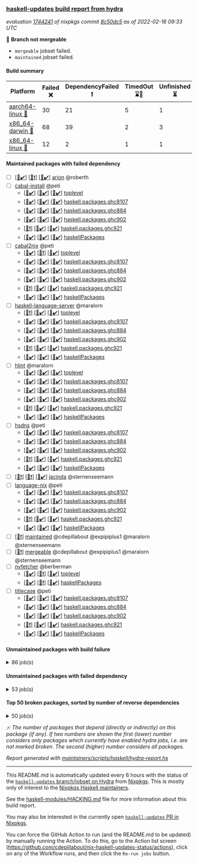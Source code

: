 ### [haskell-updates build report from hydra](https://hydra.nixos.org/jobset/nixpkgs/haskell-updates)
*evaluation [1744241](https://hydra.nixos.org/eval/1744241) of nixpkgs commit [8c50dc5](https://github.com/NixOS/nixpkgs/commits/8c50dc598f375089177c5ea6b40482b5dd9d68ec) as of 2022-02-16 09:33 UTC*

:red_circle: **Branch not mergeable**
  * `mergeable` jobset failed.
  * `maintained` jobset failed.

#### Build summary

 | Platform | Failed :x: | DependencyFailed :heavy_exclamation_mark: | TimedOut :hourglass::no_entry_sign: | Unfinished :hourglass_flowing_sand: | Success :heavy_check_mark: | 
 | --- | --- | --- | --- | --- | --- | 
 | [aarch64-linux :iphone:](https://hydra.nixos.org/eval/1744241?filter=.aarch64-linux) | 30 | 21 | 5 | 1 | 7187 | 
 | [x86_64-darwin :apple:](https://hydra.nixos.org/eval/1744241?filter=.x86_64-darwin) | 68 | 39 | 2 | 3 | 7065 | 
 | [x86_64-linux :penguin:](https://hydra.nixos.org/eval/1744241?filter=.x86_64-linux) | 12 | 2 | 1 | 1 | 7256 | 
#### Maintained packages with failed dependency
- [ ] [[:iphone::heavy_check_mark:]](https://hydra.nixos.org/build/167435980) [[:apple::heavy_exclamation_mark:]](https://hydra.nixos.org/build/167441149) [[:penguin::heavy_check_mark:]](https://hydra.nixos.org/build/167436046) [arion](https://hydra.nixos.org/eval/1744241?filter=arion) @roberth
- [ ] [cabal-install](https://hydra.nixos.org/eval/1744241?filter=cabal-install) @peti
  - [[:iphone::heavy_check_mark:]](https://hydra.nixos.org/build/167439521) [[:apple::heavy_check_mark:]](https://hydra.nixos.org/build/167444982) [[:penguin::heavy_check_mark:]](https://hydra.nixos.org/build/167435690) [toplevel](https://hydra.nixos.org/eval/1744241?filter=cabal-install)
  - [[:iphone::heavy_check_mark:]](https://hydra.nixos.org/build/167443615) [[:apple::heavy_check_mark:]](https://hydra.nixos.org/build/167441102) [[:penguin::heavy_check_mark:]](https://hydra.nixos.org/build/167448827) [haskell.packages.ghc8107](https://hydra.nixos.org/eval/1744241?filter=haskell.packages.ghc8107.cabal-install)
  - [[:iphone::heavy_check_mark:]](https://hydra.nixos.org/build/167438695) [[:apple::heavy_check_mark:]](https://hydra.nixos.org/build/167438153) [[:penguin::heavy_check_mark:]](https://hydra.nixos.org/build/167443801) [haskell.packages.ghc884](https://hydra.nixos.org/eval/1744241?filter=haskell.packages.ghc884.cabal-install)
  - [[:iphone::heavy_check_mark:]](https://hydra.nixos.org/build/167445776) [[:apple::heavy_check_mark:]](https://hydra.nixos.org/build/167436719) [[:penguin::heavy_check_mark:]](https://hydra.nixos.org/build/167438976) [haskell.packages.ghc902](https://hydra.nixos.org/eval/1744241?filter=haskell.packages.ghc902.cabal-install)
  - [[:iphone::heavy_exclamation_mark:]](https://hydra.nixos.org/build/167443551) [[:apple::heavy_check_mark:]](https://hydra.nixos.org/build/167443156) [[:penguin::heavy_check_mark:]](https://hydra.nixos.org/build/167447646) [haskell.packages.ghc921](https://hydra.nixos.org/eval/1744241?filter=haskell.packages.ghc921.cabal-install)
  - [[:iphone::heavy_check_mark:]](https://hydra.nixos.org/build/167444956) [[:apple::heavy_check_mark:]](https://hydra.nixos.org/build/167444950) [[:penguin::heavy_check_mark:]](https://hydra.nixos.org/build/167435032) [haskellPackages](https://hydra.nixos.org/eval/1744241?filter=haskellPackages.cabal-install)
- [ ] [cabal2nix](https://hydra.nixos.org/eval/1744241?filter=cabal2nix) @peti
  - [[:iphone::heavy_check_mark:]](https://hydra.nixos.org/build/167585359) [[:apple::heavy_exclamation_mark:]](https://hydra.nixos.org/build/167585383) [[:penguin::heavy_check_mark:]](https://hydra.nixos.org/build/167585388) [toplevel](https://hydra.nixos.org/eval/1744241?filter=cabal2nix)
  - [[:iphone::heavy_check_mark:]](https://hydra.nixos.org/build/167447261) [[:apple::heavy_check_mark:]](https://hydra.nixos.org/build/167438284) [[:penguin::heavy_check_mark:]](https://hydra.nixos.org/build/167439875) [haskell.packages.ghc8107](https://hydra.nixos.org/eval/1744241?filter=haskell.packages.ghc8107.cabal2nix)
  - [[:iphone::heavy_check_mark:]](https://hydra.nixos.org/build/167444321) [[:apple::heavy_check_mark:]](https://hydra.nixos.org/build/167439643) [[:penguin::heavy_check_mark:]](https://hydra.nixos.org/build/167443676) [haskell.packages.ghc884](https://hydra.nixos.org/eval/1744241?filter=haskell.packages.ghc884.cabal2nix)
  - [[:iphone::heavy_check_mark:]](https://hydra.nixos.org/build/167445195) [[:apple::heavy_check_mark:]](https://hydra.nixos.org/build/167434552) [[:penguin::heavy_check_mark:]](https://hydra.nixos.org/build/167445494) [haskell.packages.ghc902](https://hydra.nixos.org/eval/1744241?filter=haskell.packages.ghc902.cabal2nix)
  - [[:iphone::heavy_exclamation_mark:]](https://hydra.nixos.org/build/167448647) [[:apple::heavy_check_mark:]](https://hydra.nixos.org/build/167448618) [[:penguin::heavy_check_mark:]](https://hydra.nixos.org/build/167438896) [haskell.packages.ghc921](https://hydra.nixos.org/eval/1744241?filter=haskell.packages.ghc921.cabal2nix)
  - [[:iphone::heavy_check_mark:]](https://hydra.nixos.org/build/167438508) [[:apple::heavy_check_mark:]](https://hydra.nixos.org/build/167441500) [[:penguin::heavy_check_mark:]](https://hydra.nixos.org/build/167437948) [haskellPackages](https://hydra.nixos.org/eval/1744241?filter=haskellPackages.cabal2nix)
- [ ] [haskell-language-server](https://hydra.nixos.org/eval/1744241?filter=haskell-language-server) @maralorn
  - [[:iphone::heavy_exclamation_mark:]](https://hydra.nixos.org/build/167441480) [[:apple::heavy_check_mark:]](https://hydra.nixos.org/build/167447209) [[:penguin::heavy_check_mark:]](https://hydra.nixos.org/build/167447489) [toplevel](https://hydra.nixos.org/eval/1744241?filter=haskell-language-server)
  - [[:iphone::heavy_check_mark:]](https://hydra.nixos.org/build/167441433) [[:apple::heavy_check_mark:]](https://hydra.nixos.org/build/167445206) [[:penguin::heavy_check_mark:]](https://hydra.nixos.org/build/167443962) [haskell.packages.ghc8107](https://hydra.nixos.org/eval/1744241?filter=haskell.packages.ghc8107.haskell-language-server)
  - [[:iphone::heavy_check_mark:]](https://hydra.nixos.org/build/167448392) [[:apple::heavy_check_mark:]](https://hydra.nixos.org/build/167438406) [[:penguin::heavy_check_mark:]](https://hydra.nixos.org/build/167445130) [haskell.packages.ghc884](https://hydra.nixos.org/eval/1744241?filter=haskell.packages.ghc884.haskell-language-server)
  - [[:iphone::heavy_check_mark:]](https://hydra.nixos.org/build/167442816) [[:apple::heavy_check_mark:]](https://hydra.nixos.org/build/167439112) [[:penguin::heavy_check_mark:]](https://hydra.nixos.org/build/167443752) [haskell.packages.ghc902](https://hydra.nixos.org/eval/1744241?filter=haskell.packages.ghc902.haskell-language-server)
  - [[:iphone::heavy_exclamation_mark:]](https://hydra.nixos.org/build/167438095) [[:apple::heavy_check_mark:]](https://hydra.nixos.org/build/167434750) [[:penguin::heavy_check_mark:]](https://hydra.nixos.org/build/167441670) [haskell.packages.ghc921](https://hydra.nixos.org/eval/1744241?filter=haskell.packages.ghc921.haskell-language-server)
  - [[:iphone::heavy_check_mark:]](https://hydra.nixos.org/build/167435113) [[:apple::heavy_check_mark:]](https://hydra.nixos.org/build/167440269) [[:penguin::heavy_check_mark:]](https://hydra.nixos.org/build/167442151) [haskellPackages](https://hydra.nixos.org/eval/1744241?filter=haskellPackages.haskell-language-server)
- [ ] [hlint](https://hydra.nixos.org/eval/1744241?filter=hlint) @maralorn
  - [[:iphone::heavy_check_mark:]](https://hydra.nixos.org/build/167438035) [[:apple::heavy_check_mark:]](https://hydra.nixos.org/build/167447029) [[:penguin::heavy_check_mark:]](https://hydra.nixos.org/build/167435006) [toplevel](https://hydra.nixos.org/eval/1744241?filter=hlint)
  - [[:iphone::heavy_check_mark:]](https://hydra.nixos.org/build/167447506) [[:apple::heavy_check_mark:]](https://hydra.nixos.org/build/167443397) [[:penguin::heavy_check_mark:]](https://hydra.nixos.org/build/167448584) [haskell.packages.ghc8107](https://hydra.nixos.org/eval/1744241?filter=haskell.packages.ghc8107.hlint)
  - [[:iphone::heavy_check_mark:]](https://hydra.nixos.org/build/167445590) [[:apple::heavy_check_mark:]](https://hydra.nixos.org/build/167436671) [[:penguin::heavy_check_mark:]](https://hydra.nixos.org/build/167435582) [haskell.packages.ghc884](https://hydra.nixos.org/eval/1744241?filter=haskell.packages.ghc884.hlint)
  - [[:iphone::heavy_check_mark:]](https://hydra.nixos.org/build/167440614) [[:apple::heavy_check_mark:]](https://hydra.nixos.org/build/167436864) [[:penguin::heavy_check_mark:]](https://hydra.nixos.org/build/167437414) [haskell.packages.ghc902](https://hydra.nixos.org/eval/1744241?filter=haskell.packages.ghc902.hlint)
  - [[:iphone::heavy_exclamation_mark:]](https://hydra.nixos.org/build/167443635) [[:apple::heavy_check_mark:]](https://hydra.nixos.org/build/167435371) [[:penguin::heavy_check_mark:]](https://hydra.nixos.org/build/167439773) [haskell.packages.ghc921](https://hydra.nixos.org/eval/1744241?filter=haskell.packages.ghc921.hlint)
  - [[:iphone::heavy_check_mark:]](https://hydra.nixos.org/build/167437608) [[:apple::heavy_check_mark:]](https://hydra.nixos.org/build/167445444) [[:penguin::heavy_check_mark:]](https://hydra.nixos.org/build/167434427) [haskellPackages](https://hydra.nixos.org/eval/1744241?filter=haskellPackages.hlint)
- [ ] [hsdns](https://hydra.nixos.org/eval/1744241?filter=hsdns) @peti
  - [[:iphone::heavy_check_mark:]](https://hydra.nixos.org/build/167186542) [[:apple::heavy_check_mark:]](https://hydra.nixos.org/build/167194815) [[:penguin::heavy_check_mark:]](https://hydra.nixos.org/build/167187259) [haskell.packages.ghc8107](https://hydra.nixos.org/eval/1744241?filter=haskell.packages.ghc8107.hsdns)
  - [[:iphone::heavy_check_mark:]](https://hydra.nixos.org/build/167193104) [[:apple::heavy_check_mark:]](https://hydra.nixos.org/build/167193828) [[:penguin::heavy_check_mark:]](https://hydra.nixos.org/build/167190365) [haskell.packages.ghc884](https://hydra.nixos.org/eval/1744241?filter=haskell.packages.ghc884.hsdns)
  - [[:iphone::heavy_check_mark:]](https://hydra.nixos.org/build/167198288) [[:apple::heavy_check_mark:]](https://hydra.nixos.org/build/167183548) [[:penguin::heavy_check_mark:]](https://hydra.nixos.org/build/167181426) [haskell.packages.ghc902](https://hydra.nixos.org/eval/1744241?filter=haskell.packages.ghc902.hsdns)
  - [[:iphone::heavy_exclamation_mark:]](https://hydra.nixos.org/build/167434783) [[:apple::heavy_check_mark:]](https://hydra.nixos.org/build/167442751) [[:penguin::heavy_check_mark:]](https://hydra.nixos.org/build/167440589) [haskell.packages.ghc921](https://hydra.nixos.org/eval/1744241?filter=haskell.packages.ghc921.hsdns)
  - [[:iphone::heavy_check_mark:]](https://hydra.nixos.org/build/167186929) [[:apple::heavy_check_mark:]](https://hydra.nixos.org/build/167186248) [[:penguin::heavy_check_mark:]](https://hydra.nixos.org/build/167190481) [haskellPackages](https://hydra.nixos.org/eval/1744241?filter=haskellPackages.hsdns)
- [ ] [[:iphone::heavy_exclamation_mark:]](https://hydra.nixos.org/build/167438318) [[:apple::heavy_exclamation_mark:]](https://hydra.nixos.org/build/167446222) [[:penguin::heavy_check_mark:]](https://hydra.nixos.org/build/167443617) [jacinda](https://hydra.nixos.org/eval/1744241?filter=jacinda) @sternenseemann
- [ ] [language-nix](https://hydra.nixos.org/eval/1744241?filter=language-nix) @peti
  - [[:iphone::heavy_check_mark:]](https://hydra.nixos.org/build/167435229) [[:apple::heavy_check_mark:]](https://hydra.nixos.org/build/167446052) [[:penguin::heavy_check_mark:]](https://hydra.nixos.org/build/167439832) [haskell.packages.ghc8107](https://hydra.nixos.org/eval/1744241?filter=haskell.packages.ghc8107.language-nix)
  - [[:iphone::heavy_check_mark:]](https://hydra.nixos.org/build/167437841) [[:apple::heavy_check_mark:]](https://hydra.nixos.org/build/167434963) [[:penguin::heavy_check_mark:]](https://hydra.nixos.org/build/167440409) [haskell.packages.ghc884](https://hydra.nixos.org/eval/1744241?filter=haskell.packages.ghc884.language-nix)
  - [[:iphone::heavy_check_mark:]](https://hydra.nixos.org/build/167436412) [[:apple::heavy_check_mark:]](https://hydra.nixos.org/build/167436922) [[:penguin::heavy_check_mark:]](https://hydra.nixos.org/build/167440152) [haskell.packages.ghc902](https://hydra.nixos.org/eval/1744241?filter=haskell.packages.ghc902.language-nix)
  - [[:iphone::heavy_exclamation_mark:]](https://hydra.nixos.org/build/167447442) [[:apple::heavy_check_mark:]](https://hydra.nixos.org/build/167435294) [[:penguin::heavy_check_mark:]](https://hydra.nixos.org/build/167448181) [haskell.packages.ghc921](https://hydra.nixos.org/eval/1744241?filter=haskell.packages.ghc921.language-nix)
  - [[:iphone::heavy_check_mark:]](https://hydra.nixos.org/build/167446642) [[:apple::heavy_check_mark:]](https://hydra.nixos.org/build/167447683) [[:penguin::heavy_check_mark:]](https://hydra.nixos.org/build/167436053) [haskellPackages](https://hydra.nixos.org/eval/1744241?filter=haskellPackages.language-nix)
- [ ] [[:penguin::heavy_exclamation_mark:]](https://hydra.nixos.org/build/167590482) [maintained](https://hydra.nixos.org/eval/1744241?filter=maintained) @cdepillabout @expipiplus1 @maralorn @sternenseemann
- [ ] [[:penguin::heavy_exclamation_mark:]](https://hydra.nixos.org/build/167585354) [mergeable](https://hydra.nixos.org/eval/1744241?filter=mergeable) @cdepillabout @expipiplus1 @maralorn @sternenseemann
- [ ] [nvfetcher](https://hydra.nixos.org/eval/1744241?filter=nvfetcher) @berberman
  - [[:iphone::heavy_check_mark:]](https://hydra.nixos.org/build/167585377) [[:apple::heavy_exclamation_mark:]](https://hydra.nixos.org/build/167585380) [[:penguin::heavy_check_mark:]](https://hydra.nixos.org/build/167585389) [toplevel](https://hydra.nixos.org/eval/1744241?filter=nvfetcher)
  - [[:iphone::heavy_check_mark:]](https://hydra.nixos.org/build/167585378) [[:apple::heavy_exclamation_mark:]](https://hydra.nixos.org/build/167585393) [[:penguin::heavy_check_mark:]](https://hydra.nixos.org/build/167585344) [haskellPackages](https://hydra.nixos.org/eval/1744241?filter=haskellPackages.nvfetcher)
- [ ] [titlecase](https://hydra.nixos.org/eval/1744241?filter=titlecase) @peti
  - [[:iphone::heavy_check_mark:]](https://hydra.nixos.org/build/167441426) [[:apple::heavy_check_mark:]](https://hydra.nixos.org/build/167440086) [[:penguin::heavy_check_mark:]](https://hydra.nixos.org/build/167434401) [haskell.packages.ghc8107](https://hydra.nixos.org/eval/1744241?filter=haskell.packages.ghc8107.titlecase)
  - [[:iphone::heavy_check_mark:]](https://hydra.nixos.org/build/167440746) [[:apple::heavy_check_mark:]](https://hydra.nixos.org/build/167435116) [[:penguin::heavy_check_mark:]](https://hydra.nixos.org/build/167437235) [haskell.packages.ghc884](https://hydra.nixos.org/eval/1744241?filter=haskell.packages.ghc884.titlecase)
  - [[:iphone::heavy_check_mark:]](https://hydra.nixos.org/build/167445324) [[:apple::heavy_check_mark:]](https://hydra.nixos.org/build/167441776) [[:penguin::heavy_check_mark:]](https://hydra.nixos.org/build/167448113) [haskell.packages.ghc902](https://hydra.nixos.org/eval/1744241?filter=haskell.packages.ghc902.titlecase)
  - [[:iphone::heavy_exclamation_mark:]](https://hydra.nixos.org/build/167435313) [[:apple::heavy_check_mark:]](https://hydra.nixos.org/build/167436405) [[:penguin::heavy_check_mark:]](https://hydra.nixos.org/build/167441514) [haskell.packages.ghc921](https://hydra.nixos.org/eval/1744241?filter=haskell.packages.ghc921.titlecase)
  - [[:iphone::heavy_check_mark:]](https://hydra.nixos.org/build/167448161) [[:apple::heavy_check_mark:]](https://hydra.nixos.org/build/167449048) [[:penguin::heavy_check_mark:]](https://hydra.nixos.org/build/167447349) [haskellPackages](https://hydra.nixos.org/eval/1744241?filter=haskellPackages.titlecase)
#### Unmaintained packages with build failure
<details><summary>86 job(s) </summary>

- [ ] [[:iphone::heavy_check_mark:]](https://hydra.nixos.org/build/167442208) [[:apple::x:]](https://hydra.nixos.org/build/167435852) [[:penguin::heavy_check_mark:]](https://hydra.nixos.org/build/167434813) [haskellPackages.di-core](https://hydra.nixos.org/eval/1744241?filter=haskellPackages.di-core)  :arrow_heading_up: 7 | 11
- [ ] [[:iphone::heavy_check_mark:]](https://hydra.nixos.org/build/167437211) [[:apple::x:]](https://hydra.nixos.org/build/167445791) [[:penguin::heavy_check_mark:]](https://hydra.nixos.org/build/167442975) [haskellPackages.junit-xml](https://hydra.nixos.org/eval/1744241?filter=haskellPackages.junit-xml)  :arrow_heading_up: 7 | 9
- [ ] [[:iphone::heavy_check_mark:]](https://hydra.nixos.org/build/167448567) [[:apple::x:]](https://hydra.nixos.org/build/167439164) [[:penguin::heavy_check_mark:]](https://hydra.nixos.org/build/167438943) [haskellPackages.thyme](https://hydra.nixos.org/eval/1744241?filter=haskellPackages.thyme)  :arrow_heading_up: 6 | 15
- [ ] [[:iphone::heavy_check_mark:]](https://hydra.nixos.org/build/167440103) [[:apple::x:]](https://hydra.nixos.org/build/167445587) [[:penguin::heavy_check_mark:]](https://hydra.nixos.org/build/167435889) [haskellPackages.exinst](https://hydra.nixos.org/eval/1744241?filter=haskellPackages.exinst)  :arrow_heading_up: 4 | 6
- [ ] [[:iphone::x:]](https://hydra.nixos.org/build/167440502) [[:apple::x:]](https://hydra.nixos.org/build/167449075) [[:penguin::heavy_check_mark:]](https://hydra.nixos.org/build/167436295) [haskellPackages.ptr-poker](https://hydra.nixos.org/eval/1744241?filter=haskellPackages.ptr-poker)  :arrow_heading_up: 3 | 4
- [ ] [[:iphone::x:]](https://hydra.nixos.org/build/167182083) [[:apple::heavy_check_mark:]](https://hydra.nixos.org/build/167197246) [[:penguin::heavy_check_mark:]](https://hydra.nixos.org/build/167188395) [haskellPackages.long-double](https://hydra.nixos.org/eval/1744241?filter=haskellPackages.long-double)  :arrow_heading_up: 2 | 2
- [ ] [[:iphone::x:]](https://hydra.nixos.org/build/167447992) [[:apple::heavy_check_mark:]](https://hydra.nixos.org/build/167446118) [[:penguin::heavy_check_mark:]](https://hydra.nixos.org/build/167446263) [haskellPackages.OrderedBits](https://hydra.nixos.org/eval/1744241?filter=haskellPackages.OrderedBits)  :arrow_heading_up: 1 | 36
- [ ] [[:iphone::heavy_check_mark:]](https://hydra.nixos.org/build/167445263) [[:apple::x:]](https://hydra.nixos.org/build/167434967) [[:penguin::heavy_check_mark:]](https://hydra.nixos.org/build/167438933) [haskellPackages.free-vector-spaces](https://hydra.nixos.org/eval/1744241?filter=haskellPackages.free-vector-spaces)  :arrow_heading_up: 1 | 7
- [ ] [[:iphone::x:]](https://hydra.nixos.org/build/167448070) [[:apple::heavy_check_mark:]](https://hydra.nixos.org/build/167436657) [[:penguin::heavy_check_mark:]](https://hydra.nixos.org/build/167445868) [haskellPackages.quic](https://hydra.nixos.org/eval/1744241?filter=haskellPackages.quic)  :arrow_heading_up: 1 | 2
- [ ] [[:iphone::x:]](https://hydra.nixos.org/build/167190258) [[:apple::x:]](https://hydra.nixos.org/build/167199288) [[:penguin::heavy_check_mark:]](https://hydra.nixos.org/build/167199040) [haskellPackages.easytensor](https://hydra.nixos.org/eval/1744241?filter=haskellPackages.easytensor)  :arrow_heading_up: 1 | 1
- [ ] [[:iphone::heavy_check_mark:]](https://hydra.nixos.org/build/167436659) [[:apple::x:]](https://hydra.nixos.org/build/167447719) [[:penguin::heavy_check_mark:]](https://hydra.nixos.org/build/167438614) [haskellPackages.gi-gdkx11](https://hydra.nixos.org/eval/1744241?filter=haskellPackages.gi-gdkx11)  :arrow_heading_up: 1 | 1
- [ ] [[:iphone::heavy_check_mark:]](https://hydra.nixos.org/build/167196901) [[:apple::x:]](https://hydra.nixos.org/build/167193662) [[:penguin::heavy_check_mark:]](https://hydra.nixos.org/build/167181864) [haskellPackages.keep-alive](https://hydra.nixos.org/eval/1744241?filter=haskellPackages.keep-alive)  :arrow_heading_up: 1 | 1
- [ ] [[:iphone::x:]](https://hydra.nixos.org/build/167447744) [[:apple::heavy_check_mark:]](https://hydra.nixos.org/build/167445872) [[:penguin::heavy_check_mark:]](https://hydra.nixos.org/build/167440461) [haskellPackages.nlopt-haskell](https://hydra.nixos.org/eval/1744241?filter=haskellPackages.nlopt-haskell)  :arrow_heading_up: 1 | 1
- [ ] [[:iphone::heavy_check_mark:]](https://hydra.nixos.org/build/167440711) [[:apple::x:]](https://hydra.nixos.org/build/167441843) [[:penguin::heavy_check_mark:]](https://hydra.nixos.org/build/167449027) [haskellPackages.opencv](https://hydra.nixos.org/eval/1744241?filter=haskellPackages.opencv)  :arrow_heading_up: 1 | 1
- [ ] [[:iphone::heavy_check_mark:]](https://hydra.nixos.org/build/167447361) [[:apple::x:]](https://hydra.nixos.org/build/167438877) [[:penguin::heavy_check_mark:]](https://hydra.nixos.org/build/167439027) [haskellPackages.sequence-formats](https://hydra.nixos.org/eval/1744241?filter=haskellPackages.sequence-formats)  :arrow_heading_up: 1 | 1
- [ ] [[:iphone::x:]](https://hydra.nixos.org/build/167184205) [[:apple::heavy_check_mark:]](https://hydra.nixos.org/build/167193760) [[:penguin::heavy_check_mark:]](https://hydra.nixos.org/build/167194658) [haskellPackages.unicode-properties](https://hydra.nixos.org/eval/1744241?filter=haskellPackages.unicode-properties)  :arrow_heading_up: 1 | 1
- [ ] [[:iphone::x:]](https://hydra.nixos.org/build/167442547) [[:apple::heavy_check_mark:]](https://hydra.nixos.org/build/167440222) [[:penguin::heavy_check_mark:]](https://hydra.nixos.org/build/167438986) [haskellPackages.accelerate-llvm](https://hydra.nixos.org/eval/1744241?filter=haskellPackages.accelerate-llvm)  :arrow_heading_up: 0 | 8
- [ ] [[:iphone::x:]](https://hydra.nixos.org/build/167198066) [[:apple::heavy_check_mark:]](https://hydra.nixos.org/build/167199780) [[:penguin::heavy_check_mark:]](https://hydra.nixos.org/build/167179796) [haskellPackages.freetype2](https://hydra.nixos.org/eval/1744241?filter=haskellPackages.freetype2)  :arrow_heading_up: 0 | 7
- [ ] [[:iphone::heavy_check_mark:]](https://hydra.nixos.org/build/167443563) [[:apple::x:]](https://hydra.nixos.org/build/167448673) [[:penguin::heavy_check_mark:]](https://hydra.nixos.org/build/167441652) [haskellPackages.pipes-zlib](https://hydra.nixos.org/eval/1744241?filter=haskellPackages.pipes-zlib)  :arrow_heading_up: 0 | 5
- [ ] [[:iphone::heavy_check_mark:]](https://hydra.nixos.org/build/167200082) [[:apple::x:]](https://hydra.nixos.org/build/167189936) [[:penguin::heavy_check_mark:]](https://hydra.nixos.org/build/167186425) [haskellPackages.hmidi](https://hydra.nixos.org/eval/1744241?filter=haskellPackages.hmidi)  :arrow_heading_up: 0 | 4
- [ ] [[:iphone::heavy_check_mark:]](https://hydra.nixos.org/build/167441869) [[:apple::x:]](https://hydra.nixos.org/build/167436789) [[:penguin::heavy_check_mark:]](https://hydra.nixos.org/build/167436221) [haskellPackages.zip](https://hydra.nixos.org/eval/1744241?filter=haskellPackages.zip)  :arrow_heading_up: 0 | 4
- [ ] [[:iphone::heavy_check_mark:]](https://hydra.nixos.org/build/167444494) [[:apple::x:]](https://hydra.nixos.org/build/167445122) [[:penguin::heavy_check_mark:]](https://hydra.nixos.org/build/167436421) [haskellPackages.caster](https://hydra.nixos.org/eval/1744241?filter=haskellPackages.caster)  :arrow_heading_up: 0 | 2
- [ ] [[:iphone::x:]](https://hydra.nixos.org/build/167444427) [[:apple::heavy_check_mark:]](https://hydra.nixos.org/build/167448564) [[:penguin::heavy_check_mark:]](https://hydra.nixos.org/build/167446945) [haskellPackages.cdar-mBound](https://hydra.nixos.org/eval/1744241?filter=haskellPackages.cdar-mBound)  :arrow_heading_up: 0 | 2
- [ ] [[:iphone::heavy_check_mark:]](https://hydra.nixos.org/build/167442524) [[:apple::x:]](https://hydra.nixos.org/build/167446214) [[:penguin::heavy_check_mark:]](https://hydra.nixos.org/build/167448502) [haskellPackages.posix-socket](https://hydra.nixos.org/eval/1744241?filter=haskellPackages.posix-socket)  :arrow_heading_up: 0 | 2
- [ ] [[:iphone::heavy_check_mark:]](https://hydra.nixos.org/build/167188198) [[:apple::x:]](https://hydra.nixos.org/build/167188146) [[:penguin::heavy_check_mark:]](https://hydra.nixos.org/build/167199942) [haskellPackages.hamid](https://hydra.nixos.org/eval/1744241?filter=haskellPackages.hamid)  :arrow_heading_up: 0 | 1
- [ ] [[:iphone::heavy_check_mark:]](https://hydra.nixos.org/build/167444457) [[:apple::x:]](https://hydra.nixos.org/build/167444476) [[:penguin::heavy_check_mark:]](https://hydra.nixos.org/build/167443269) [haskellPackages.hmatrix-morpheus](https://hydra.nixos.org/eval/1744241?filter=haskellPackages.hmatrix-morpheus)  :arrow_heading_up: 0 | 1
- [ ] [[:iphone::heavy_check_mark:]](https://hydra.nixos.org/build/167182939) [[:apple::x:]](https://hydra.nixos.org/build/167180442) [[:penguin::heavy_check_mark:]](https://hydra.nixos.org/build/167182170) [haskellPackages.huckleberry](https://hydra.nixos.org/eval/1744241?filter=haskellPackages.huckleberry)  :arrow_heading_up: 0 | 1
- [ ] [[:iphone::heavy_check_mark:]](https://hydra.nixos.org/build/167181781) [[:apple::x:]](https://hydra.nixos.org/build/167194825) [[:penguin::heavy_check_mark:]](https://hydra.nixos.org/build/167180216) [haskellPackages.openal-ffi](https://hydra.nixos.org/eval/1744241?filter=haskellPackages.openal-ffi)  :arrow_heading_up: 0 | 1
- [ ] [[:iphone::x:]](https://hydra.nixos.org/build/167194080) [[:apple::heavy_check_mark:]](https://hydra.nixos.org/build/167185552) [[:penguin::heavy_check_mark:]](https://hydra.nixos.org/build/167181663) [haskellPackages.picosat](https://hydra.nixos.org/eval/1744241?filter=haskellPackages.picosat)  :arrow_heading_up: 0 | 1
- [ ] [[:iphone::heavy_check_mark:]](https://hydra.nixos.org/build/167190591) [[:apple::x:]](https://hydra.nixos.org/build/167183769) [[:penguin::heavy_check_mark:]](https://hydra.nixos.org/build/167193189) [haskellPackages.select](https://hydra.nixos.org/eval/1744241?filter=haskellPackages.select)  :arrow_heading_up: 0 | 1
- [ ] [[:iphone::heavy_check_mark:]](https://hydra.nixos.org/build/167444977) [[:apple::x:]](https://hydra.nixos.org/build/167440219) [[:penguin::heavy_check_mark:]](https://hydra.nixos.org/build/167441733) [haskellPackages.sysinfo](https://hydra.nixos.org/eval/1744241?filter=haskellPackages.sysinfo)  :arrow_heading_up: 0 | 1
- [ ] [[:iphone::heavy_check_mark:]](https://hydra.nixos.org/build/167434721) [[:apple::x:]](https://hydra.nixos.org/build/167442554) [[:penguin::heavy_check_mark:]](https://hydra.nixos.org/build/167436445) [haskellPackages.FractalArt](https://hydra.nixos.org/eval/1744241?filter=haskellPackages.FractalArt) 
- [ ] [[:iphone::x:]](https://hydra.nixos.org/build/167197701) [[:apple::heavy_check_mark:]](https://hydra.nixos.org/build/167184797) [[:penguin::heavy_check_mark:]](https://hydra.nixos.org/build/167183937) [haskellPackages.HsASA](https://hydra.nixos.org/eval/1744241?filter=haskellPackages.HsASA) 
- [ ] [[:iphone::x:]](https://hydra.nixos.org/build/167446807) [[:apple::x:]](https://hydra.nixos.org/build/167445748) [[:penguin::x:]](https://hydra.nixos.org/build/167435948) [haskellPackages.blatex](https://hydra.nixos.org/eval/1744241?filter=haskellPackages.blatex) 
- [ ] [[:iphone::heavy_check_mark:]](https://hydra.nixos.org/build/167445046) [[:apple::x:]](https://hydra.nixos.org/build/167447392) [[:penguin::heavy_check_mark:]](https://hydra.nixos.org/build/167443227) [haskellPackages.chiphunk](https://hydra.nixos.org/eval/1744241?filter=haskellPackages.chiphunk) 
- [ ] [[:iphone::x:]](https://hydra.nixos.org/build/167440987) [[:apple::x:]](https://hydra.nixos.org/build/167435092) [[:penguin::x:]](https://hydra.nixos.org/build/167441117) [haskellPackages.ddate](https://hydra.nixos.org/eval/1744241?filter=haskellPackages.ddate) 
- [ ] [[:iphone::heavy_check_mark:]](https://hydra.nixos.org/build/167183249) [[:apple::x:]](https://hydra.nixos.org/build/167199343) [[:penguin::heavy_check_mark:]](https://hydra.nixos.org/build/167198380) [haskellPackages.diskhash](https://hydra.nixos.org/eval/1744241?filter=haskellPackages.diskhash) 
- [ ] [[:iphone::x:]](https://hydra.nixos.org/build/167439995) [[:apple::x:]](https://hydra.nixos.org/build/167448905) [[:penguin::x:]](https://hydra.nixos.org/build/167441592) [haskellPackages.dns-patterns](https://hydra.nixos.org/eval/1744241?filter=haskellPackages.dns-patterns) 
- [ ] [[:iphone::heavy_check_mark:]](https://hydra.nixos.org/build/167442762) [[:apple::x:]](https://hydra.nixos.org/build/167435809) [[:penguin::heavy_check_mark:]](https://hydra.nixos.org/build/167437966) [haskellPackages.epub-tools](https://hydra.nixos.org/eval/1744241?filter=haskellPackages.epub-tools) 
- [ ] [[:iphone::heavy_check_mark:]](https://hydra.nixos.org/build/167190139) [[:apple::x:]](https://hydra.nixos.org/build/167197621) [[:penguin::heavy_check_mark:]](https://hydra.nixos.org/build/167193287) [haskellPackages.float128](https://hydra.nixos.org/eval/1744241?filter=haskellPackages.float128) 
- [ ] [[:iphone::heavy_check_mark:]](https://hydra.nixos.org/build/167442534) [[:apple::x:]](https://hydra.nixos.org/build/167442194) [[:penguin::heavy_check_mark:]](https://hydra.nixos.org/build/167447177) [haskellPackages.gerrit](https://hydra.nixos.org/eval/1744241?filter=haskellPackages.gerrit) 
- [ ] [[:iphone::x:]](https://hydra.nixos.org/build/167189030) [[:penguin::heavy_check_mark:]](https://hydra.nixos.org/build/167187007) [haskellPackages.gnome-keyring](https://hydra.nixos.org/eval/1744241?filter=haskellPackages.gnome-keyring) 
- [ ] [[:iphone::heavy_check_mark:]](https://hydra.nixos.org/build/167437184) [[:apple::x:]](https://hydra.nixos.org/build/167437644) [[:penguin::heavy_check_mark:]](https://hydra.nixos.org/build/167438306) [haskellPackages.gtk-traymanager](https://hydra.nixos.org/eval/1744241?filter=haskellPackages.gtk-traymanager) 
- [ ] [[:iphone::heavy_check_mark:]](https://hydra.nixos.org/build/167185236) [[:apple::x:]](https://hydra.nixos.org/build/167194808) [[:penguin::heavy_check_mark:]](https://hydra.nixos.org/build/167192793) [haskellPackages.hid](https://hydra.nixos.org/eval/1744241?filter=haskellPackages.hid) 
- [ ] [[:iphone::heavy_check_mark:]](https://hydra.nixos.org/build/167447468) [[:apple::x:]](https://hydra.nixos.org/build/167449047) [[:penguin::heavy_check_mark:]](https://hydra.nixos.org/build/167439092) [haskellPackages.higher-leveldb](https://hydra.nixos.org/eval/1744241?filter=haskellPackages.higher-leveldb) 
- [ ] [[:iphone::heavy_check_mark:]](https://hydra.nixos.org/build/167437200) [[:apple::x:]](https://hydra.nixos.org/build/167441218) [[:penguin::heavy_check_mark:]](https://hydra.nixos.org/build/167437915) [haskellPackages.highlight](https://hydra.nixos.org/eval/1744241?filter=haskellPackages.highlight) 
- [ ] [[:iphone::heavy_check_mark:]](https://hydra.nixos.org/build/167440326) [[:apple::x:]](https://hydra.nixos.org/build/167448173) [[:penguin::heavy_check_mark:]](https://hydra.nixos.org/build/167445793) [haskellPackages.hinotify-conduit](https://hydra.nixos.org/eval/1744241?filter=haskellPackages.hinotify-conduit) 
- [ ] [[:iphone::x:]](https://hydra.nixos.org/build/167434978) [[:apple::x:]](https://hydra.nixos.org/build/167443951) [[:penguin::x:]](https://hydra.nixos.org/build/167438797) [haskellPackages.hocon](https://hydra.nixos.org/eval/1744241?filter=haskellPackages.hocon) 
- [ ] [[:iphone::x:]](https://hydra.nixos.org/build/167444362) [[:apple::heavy_check_mark:]](https://hydra.nixos.org/build/167439845) [[:penguin::heavy_check_mark:]](https://hydra.nixos.org/build/167446115) [haskellPackages.hq](https://hydra.nixos.org/eval/1744241?filter=haskellPackages.hq) 
- [ ] [[:iphone::heavy_check_mark:]](https://hydra.nixos.org/build/167437378) [[:apple::x:]](https://hydra.nixos.org/build/167442479) [[:penguin::heavy_check_mark:]](https://hydra.nixos.org/build/167440471) [haskellPackages.hs](https://hydra.nixos.org/eval/1744241?filter=haskellPackages.hs) 
- [ ] [[:iphone::heavy_check_mark:]](https://hydra.nixos.org/build/167181308) [[:apple::x:]](https://hydra.nixos.org/build/167194149) [[:penguin::heavy_check_mark:]](https://hydra.nixos.org/build/167194364) [haskellPackages.hsshellscript](https://hydra.nixos.org/eval/1744241?filter=haskellPackages.hsshellscript) 
- [ ] [[:iphone::heavy_check_mark:]](https://hydra.nixos.org/build/167186695) [[:apple::x:]](https://hydra.nixos.org/build/167183938) [[:penguin::heavy_check_mark:]](https://hydra.nixos.org/build/167196587) [haskellPackages.hssourceinfo](https://hydra.nixos.org/eval/1744241?filter=haskellPackages.hssourceinfo) 
- [ ] [[:iphone::heavy_check_mark:]](https://hydra.nixos.org/build/167448412) [[:apple::x:]](https://hydra.nixos.org/build/167437645) [[:penguin::heavy_check_mark:]](https://hydra.nixos.org/build/167445457) [haskellPackages.ipcvar](https://hydra.nixos.org/eval/1744241?filter=haskellPackages.ipcvar) 
- [ ] [[:iphone::x:]](https://hydra.nixos.org/build/167445995) [[:apple::x:]](https://hydra.nixos.org/build/167447764) [[:penguin::x:]](https://hydra.nixos.org/build/167439693) [haskellPackages.koneko](https://hydra.nixos.org/eval/1744241?filter=haskellPackages.koneko) 
- [ ] [[:iphone::heavy_check_mark:]](https://hydra.nixos.org/build/167441061) [[:apple::x:]](https://hydra.nixos.org/build/167436792) [[:penguin::heavy_check_mark:]](https://hydra.nixos.org/build/167441208) [haskellPackages.leveldb-haskell-fork](https://hydra.nixos.org/eval/1744241?filter=haskellPackages.leveldb-haskell-fork) 
- [ ] [[:iphone::heavy_check_mark:]](https://hydra.nixos.org/build/167201293) [[:apple::x:]](https://hydra.nixos.org/build/167199510) [[:penguin::heavy_check_mark:]](https://hydra.nixos.org/build/167180574) [haskellPackages.linux-framebuffer](https://hydra.nixos.org/eval/1744241?filter=haskellPackages.linux-framebuffer) 
- [ ] [[:iphone::heavy_check_mark:]](https://hydra.nixos.org/build/167436154) [[:apple::x:]](https://hydra.nixos.org/build/167441299) [[:penguin::heavy_check_mark:]](https://hydra.nixos.org/build/167436589) [haskellPackages.mediawiki2latex](https://hydra.nixos.org/eval/1744241?filter=haskellPackages.mediawiki2latex) 
- [ ] [[:iphone::heavy_check_mark:]](https://hydra.nixos.org/build/167435562) [[:apple::x:]](https://hydra.nixos.org/build/167444304) [[:penguin::heavy_check_mark:]](https://hydra.nixos.org/build/167444495) [haskellPackages.mercury-api](https://hydra.nixos.org/eval/1744241?filter=haskellPackages.mercury-api) 
- [ ] [[:iphone::heavy_check_mark:]](https://hydra.nixos.org/build/167195924) [[:apple::x:]](https://hydra.nixos.org/build/167181082) [[:penguin::heavy_check_mark:]](https://hydra.nixos.org/build/167196212) [haskellPackages.nano-cryptr](https://hydra.nixos.org/eval/1744241?filter=haskellPackages.nano-cryptr) 
- [ ] [[:iphone::x:]](https://hydra.nixos.org/build/167435847) [[:apple::x:]](https://hydra.nixos.org/build/167448485) [[:penguin::x:]](https://hydra.nixos.org/build/167444373) [haskellPackages.nanopass](https://hydra.nixos.org/eval/1744241?filter=haskellPackages.nanopass) 
- [ ] [[:iphone::heavy_check_mark:]](https://hydra.nixos.org/build/167436666) [[:apple::x:]](https://hydra.nixos.org/build/167442247) [[:penguin::heavy_check_mark:]](https://hydra.nixos.org/build/167442939) [haskellPackages.persistent-pagination](https://hydra.nixos.org/eval/1744241?filter=haskellPackages.persistent-pagination) 
- [ ] [[:iphone::heavy_check_mark:]](https://hydra.nixos.org/build/167446121) [[:apple::x:]](https://hydra.nixos.org/build/167435086) [[:penguin::heavy_check_mark:]](https://hydra.nixos.org/build/167446147) [haskellPackages.ping-wrapper](https://hydra.nixos.org/eval/1744241?filter=haskellPackages.ping-wrapper) 
- [ ] [[:iphone::x:]](https://hydra.nixos.org/build/167442462) [[:apple::heavy_check_mark:]](https://hydra.nixos.org/build/167441901) [[:penguin::heavy_check_mark:]](https://hydra.nixos.org/build/167443219) [haskellPackages.poker](https://hydra.nixos.org/eval/1744241?filter=haskellPackages.poker) 
- [ ] [[:iphone::heavy_check_mark:]](https://hydra.nixos.org/build/167447027) [[:apple::x:]](https://hydra.nixos.org/build/167441105) [[:penguin::heavy_check_mark:]](https://hydra.nixos.org/build/167439417) [haskellPackages.posix-timer](https://hydra.nixos.org/eval/1744241?filter=haskellPackages.posix-timer) 
- [ ] [[:iphone::x:]](https://hydra.nixos.org/build/167447184) [[:apple::x:]](https://hydra.nixos.org/build/167448945) [[:penguin::x:]](https://hydra.nixos.org/build/167447635) [haskellPackages.pro-abstract](https://hydra.nixos.org/eval/1744241?filter=haskellPackages.pro-abstract) 
- [ ] [[:iphone::heavy_check_mark:]](https://hydra.nixos.org/build/167441380) [[:apple::x:]](https://hydra.nixos.org/build/167437514) [[:penguin::heavy_check_mark:]](https://hydra.nixos.org/build/167436411) [haskellPackages.procex](https://hydra.nixos.org/eval/1744241?filter=haskellPackages.procex) 
- [ ] [[:iphone::heavy_check_mark:]](https://hydra.nixos.org/build/167442843) [[:apple::x:]](https://hydra.nixos.org/build/167444137) [[:penguin::heavy_check_mark:]](https://hydra.nixos.org/build/167444381) [haskellPackages.pthread](https://hydra.nixos.org/eval/1744241?filter=haskellPackages.pthread) 
- [ ] [[:iphone::x:]](https://hydra.nixos.org/build/167198184) [[:apple::heavy_check_mark:]](https://hydra.nixos.org/build/167190078) [[:penguin::heavy_check_mark:]](https://hydra.nixos.org/build/167188437) [haskellPackages.risc386](https://hydra.nixos.org/eval/1744241?filter=haskellPackages.risc386) 
- [ ] [[:iphone::heavy_check_mark:]](https://hydra.nixos.org/build/167442618) [[:apple::x:]](https://hydra.nixos.org/build/167434684) [[:penguin::heavy_check_mark:]](https://hydra.nixos.org/build/167442983) [haskellPackages.sandwich-webdriver](https://hydra.nixos.org/eval/1744241?filter=haskellPackages.sandwich-webdriver) 
- [ ] [[:iphone::heavy_check_mark:]](https://hydra.nixos.org/build/167198499) [[:apple::x:]](https://hydra.nixos.org/build/167186766) [[:penguin::heavy_check_mark:]](https://hydra.nixos.org/build/167182598) [haskellPackages.sfml-audio](https://hydra.nixos.org/eval/1744241?filter=haskellPackages.sfml-audio) 
- [ ] [[:iphone::heavy_check_mark:]](https://hydra.nixos.org/build/167190814) [[:apple::x:]](https://hydra.nixos.org/build/167195155) [[:penguin::heavy_check_mark:]](https://hydra.nixos.org/build/167193250) [haskellPackages.shared-memory](https://hydra.nixos.org/eval/1744241?filter=haskellPackages.shared-memory) 
- [ ] [[:iphone::x:]](https://hydra.nixos.org/build/167444049) [[:apple::x:]](https://hydra.nixos.org/build/167446949) [[:penguin::x:]](https://hydra.nixos.org/build/167436423) [haskellPackages.sydtest-hedgehog](https://hydra.nixos.org/eval/1744241?filter=haskellPackages.sydtest-hedgehog) 
- [ ] [[:iphone::heavy_check_mark:]](https://hydra.nixos.org/build/167439578) [[:apple::x:]](https://hydra.nixos.org/build/167441822) [[:penguin::heavy_check_mark:]](https://hydra.nixos.org/build/167438734) [haskellPackages.tailfile-hinotify](https://hydra.nixos.org/eval/1744241?filter=haskellPackages.tailfile-hinotify) 
- [ ] [[:iphone::x:]](https://hydra.nixos.org/build/167448630) [[:apple::x:]](https://hydra.nixos.org/build/167447236) [[:penguin::x:]](https://hydra.nixos.org/build/167445383) [haskellPackages.todos](https://hydra.nixos.org/eval/1744241?filter=haskellPackages.todos) 
- [ ] [[:iphone::x:]](https://hydra.nixos.org/build/167435149) [[:apple::x:]](https://hydra.nixos.org/build/167444592) [[:penguin::x:]](https://hydra.nixos.org/build/167438487) [haskellPackages.velma](https://hydra.nixos.org/eval/1744241?filter=haskellPackages.velma) 
- [ ] [[:iphone::x:]](https://hydra.nixos.org/build/167445914) [[:apple::x:]](https://hydra.nixos.org/build/167437842) [[:penguin::x:]](https://hydra.nixos.org/build/167435735) [haskellPackages.wireguard-hs](https://hydra.nixos.org/eval/1744241?filter=haskellPackages.wireguard-hs) 
- [ ] [[:iphone::x:]](https://hydra.nixos.org/build/167187316) [[:apple::heavy_check_mark:]](https://hydra.nixos.org/build/167193286) [[:penguin::heavy_check_mark:]](https://hydra.nixos.org/build/167184907) [haskellPackages.wiringPi](https://hydra.nixos.org/eval/1744241?filter=haskellPackages.wiringPi) 
- [ ] [wstunnel](https://hydra.nixos.org/eval/1744241?filter=wstunnel) 
  - [[:iphone::heavy_check_mark:]](https://hydra.nixos.org/build/167437376) [[:apple::heavy_check_mark:]](https://hydra.nixos.org/build/167439707) [[:penguin::heavy_check_mark:]](https://hydra.nixos.org/build/167442512) [toplevel](https://hydra.nixos.org/eval/1744241?filter=wstunnel)
  - [[:iphone::heavy_check_mark:]](https://hydra.nixos.org/build/167445069) [[:apple::x:]](https://hydra.nixos.org/build/167448227) [[:penguin::heavy_check_mark:]](https://hydra.nixos.org/build/167436887) [haskellPackages](https://hydra.nixos.org/eval/1744241?filter=haskellPackages.wstunnel)
- [ ] [[:iphone::x:]](https://hydra.nixos.org/build/167445485) [[:apple::heavy_check_mark:]](https://hydra.nixos.org/build/167443092) [[:penguin::heavy_check_mark:]](https://hydra.nixos.org/build/167439649) [haskellPackages.x86-64bit](https://hydra.nixos.org/eval/1744241?filter=haskellPackages.x86-64bit) 
- [ ] [[:iphone::heavy_check_mark:]](https://hydra.nixos.org/build/167195919) [[:apple::x:]](https://hydra.nixos.org/build/167186787) [[:penguin::heavy_check_mark:]](https://hydra.nixos.org/build/167182755) [haskellPackages.xmonad-utils](https://hydra.nixos.org/eval/1744241?filter=haskellPackages.xmonad-utils) 
- [ ] [[:iphone::x:]](https://hydra.nixos.org/build/167435474) [[:apple::x:]](https://hydra.nixos.org/build/167443500) [[:penguin::x:]](https://hydra.nixos.org/build/167436403) [haskellPackages.yesod-articles](https://hydra.nixos.org/eval/1744241?filter=haskellPackages.yesod-articles) 
- [ ] [[:iphone::heavy_check_mark:]](https://hydra.nixos.org/build/167197145) [[:apple::x:]](https://hydra.nixos.org/build/167196087) [[:penguin::heavy_check_mark:]](https://hydra.nixos.org/build/167191618) [haskellPackages.yoga](https://hydra.nixos.org/eval/1744241?filter=haskellPackages.yoga) 
- [ ] [[:iphone::heavy_check_mark:]](https://hydra.nixos.org/build/167194300) [[:apple::x:]](https://hydra.nixos.org/build/167187506) [[:penguin::heavy_check_mark:]](https://hydra.nixos.org/build/167179916) [haskellPackages.zot](https://hydra.nixos.org/eval/1744241?filter=haskellPackages.zot) 
- [ ] [[:iphone::heavy_check_mark:]](https://hydra.nixos.org/build/167195457) [[:apple::x:]](https://hydra.nixos.org/build/167194638) [[:penguin::heavy_check_mark:]](https://hydra.nixos.org/build/167189809) [haskellPackages.zxcvbn-c](https://hydra.nixos.org/eval/1744241?filter=haskellPackages.zxcvbn-c) 
</details>

#### Unmaintained packages with failed dependency
<details><summary>53 job(s) </summary>

- [ ] [[:iphone::heavy_check_mark:]](https://hydra.nixos.org/build/167437667) [[:apple::heavy_exclamation_mark:]](https://hydra.nixos.org/build/167442445) [[:penguin::heavy_check_mark:]](https://hydra.nixos.org/build/167440125) [haskellPackages.pretty-diff](https://hydra.nixos.org/eval/1744241?filter=haskellPackages.pretty-diff)  :arrow_heading_up: 6 | 12
- [ ] [[:iphone::heavy_check_mark:]](https://hydra.nixos.org/build/167444132) [[:apple::heavy_exclamation_mark:]](https://hydra.nixos.org/build/167444575) [[:penguin::heavy_check_mark:]](https://hydra.nixos.org/build/167436944) [haskellPackages.di-handle](https://hydra.nixos.org/eval/1744241?filter=haskellPackages.di-handle)  :arrow_heading_up: 5 | 9
- [ ] [[:iphone::heavy_check_mark:]](https://hydra.nixos.org/build/167443385) [[:apple::heavy_exclamation_mark:]](https://hydra.nixos.org/build/167435577) [[:penguin::heavy_check_mark:]](https://hydra.nixos.org/build/167439500) [haskellPackages.di-monad](https://hydra.nixos.org/eval/1744241?filter=haskellPackages.di-monad)  :arrow_heading_up: 5 | 9
- [ ] [[:iphone::heavy_check_mark:]](https://hydra.nixos.org/build/167446512) [[:apple::heavy_exclamation_mark:]](https://hydra.nixos.org/build/167435307) [[:penguin::heavy_check_mark:]](https://hydra.nixos.org/build/167436089) [haskellPackages.nri-prelude](https://hydra.nixos.org/eval/1744241?filter=haskellPackages.nri-prelude)  :arrow_heading_up: 5 | 7
- [ ] [[:iphone::heavy_check_mark:]](https://hydra.nixos.org/build/167448120) [[:apple::heavy_exclamation_mark:]](https://hydra.nixos.org/build/167442821) [[:penguin::heavy_check_mark:]](https://hydra.nixos.org/build/167434700) [haskellPackages.di-df1](https://hydra.nixos.org/eval/1744241?filter=haskellPackages.di-df1)  :arrow_heading_up: 4 | 8
- [ ] [[:iphone::heavy_check_mark:]](https://hydra.nixos.org/build/167446825) [[:apple::heavy_exclamation_mark:]](https://hydra.nixos.org/build/167443899) [[:penguin::heavy_check_mark:]](https://hydra.nixos.org/build/167438012) [haskellPackages.nri-env-parser](https://hydra.nixos.org/eval/1744241?filter=haskellPackages.nri-env-parser)  :arrow_heading_up: 4 | 6
- [ ] [[:iphone::heavy_check_mark:]](https://hydra.nixos.org/build/167442892) [[:apple::heavy_exclamation_mark:]](https://hydra.nixos.org/build/167441887) [[:penguin::heavy_check_mark:]](https://hydra.nixos.org/build/167448731) [haskellPackages.nri-observability](https://hydra.nixos.org/eval/1744241?filter=haskellPackages.nri-observability)  :arrow_heading_up: 3 | 5
- [ ] [[:iphone::heavy_exclamation_mark:]](https://hydra.nixos.org/build/167443600) [[:apple::heavy_exclamation_mark:]](https://hydra.nixos.org/build/167443009) [[:penguin::heavy_check_mark:]](https://hydra.nixos.org/build/167442806) [haskellPackages.jsonifier](https://hydra.nixos.org/eval/1744241?filter=haskellPackages.jsonifier)  :arrow_heading_up: 2 | 2
- [ ] [[:iphone::heavy_check_mark:]](https://hydra.nixos.org/build/167434484) [[:apple::heavy_exclamation_mark:]](https://hydra.nixos.org/build/167434994) [[:penguin::heavy_check_mark:]](https://hydra.nixos.org/build/167441731) [haskellPackages.di-polysemy](https://hydra.nixos.org/eval/1744241?filter=haskellPackages.di-polysemy)  :arrow_heading_up: 1 | 4
- [ ] [hoogle](https://hydra.nixos.org/eval/1744241?filter=hoogle)  :arrow_heading_up: 1 | 2
  - [[:iphone::heavy_check_mark:]](https://hydra.nixos.org/build/167437295) [[:apple::heavy_check_mark:]](https://hydra.nixos.org/build/167447395) [[:penguin::heavy_check_mark:]](https://hydra.nixos.org/build/167448754) [haskell.packages.ghc8107](https://hydra.nixos.org/eval/1744241?filter=haskell.packages.ghc8107.hoogle)
  - [[:iphone::heavy_check_mark:]](https://hydra.nixos.org/build/167443835) [[:apple::heavy_check_mark:]](https://hydra.nixos.org/build/167438876) [[:penguin::heavy_check_mark:]](https://hydra.nixos.org/build/167441427) [haskell.packages.ghc884](https://hydra.nixos.org/eval/1744241?filter=haskell.packages.ghc884.hoogle)
  - [[:iphone::heavy_check_mark:]](https://hydra.nixos.org/build/167439559) [[:apple::heavy_check_mark:]](https://hydra.nixos.org/build/167446749) [[:penguin::heavy_check_mark:]](https://hydra.nixos.org/build/167448229) [haskell.packages.ghc902](https://hydra.nixos.org/eval/1744241?filter=haskell.packages.ghc902.hoogle)
  - [[:iphone::heavy_exclamation_mark:]](https://hydra.nixos.org/build/167437965) [[:apple::heavy_check_mark:]](https://hydra.nixos.org/build/167436123) [[:penguin::heavy_check_mark:]](https://hydra.nixos.org/build/167445267) [haskell.packages.ghc921](https://hydra.nixos.org/eval/1744241?filter=haskell.packages.ghc921.hoogle)
  - [[:iphone::heavy_check_mark:]](https://hydra.nixos.org/build/167441188) [[:apple::heavy_check_mark:]](https://hydra.nixos.org/build/167441542) [[:penguin::heavy_check_mark:]](https://hydra.nixos.org/build/167438315) [haskellPackages](https://hydra.nixos.org/eval/1744241?filter=haskellPackages.hoogle)
- [ ] [[:iphone::heavy_check_mark:]](https://hydra.nixos.org/build/167436207) [[:apple::heavy_exclamation_mark:]](https://hydra.nixos.org/build/167445722) [[:penguin::heavy_check_mark:]](https://hydra.nixos.org/build/167436002) [haskellPackages.nri-redis](https://hydra.nixos.org/eval/1744241?filter=haskellPackages.nri-redis)  :arrow_heading_up: 1 | 1
- [ ] [[:iphone::heavy_exclamation_mark:]](https://hydra.nixos.org/build/167443787) [[:apple::heavy_exclamation_mark:]](https://hydra.nixos.org/build/167440238) [[:penguin::heavy_check_mark:]](https://hydra.nixos.org/build/167442962) [haskellPackages.opentelemetry-extra](https://hydra.nixos.org/eval/1744241?filter=haskellPackages.opentelemetry-extra)  :arrow_heading_up: 1 | 1
- [ ] [[:iphone::heavy_check_mark:]](https://hydra.nixos.org/build/167448964) [[:apple::heavy_exclamation_mark:]](https://hydra.nixos.org/build/167438785) [[:penguin::heavy_check_mark:]](https://hydra.nixos.org/build/167439430) [haskellPackages.orgmode-parse](https://hydra.nixos.org/eval/1744241?filter=haskellPackages.orgmode-parse)  :arrow_heading_up: 1 | 1
- [ ] [[:iphone::heavy_exclamation_mark:]](https://hydra.nixos.org/build/167447064) [[:apple::heavy_check_mark:]](https://hydra.nixos.org/build/167439293) [[:penguin::heavy_check_mark:]](https://hydra.nixos.org/build/167437964) [haskellPackages.PrimitiveArray](https://hydra.nixos.org/eval/1744241?filter=haskellPackages.PrimitiveArray)  :arrow_heading_up: 0 | 35
- [ ] [[:iphone::heavy_check_mark:]](https://hydra.nixos.org/build/167435445) [[:apple::heavy_exclamation_mark:]](https://hydra.nixos.org/build/167448344) [[:penguin::heavy_check_mark:]](https://hydra.nixos.org/build/167441064) [haskellPackages.di](https://hydra.nixos.org/eval/1744241?filter=haskellPackages.di)  :arrow_heading_up: 0 | 2
- [ ] [[:iphone::heavy_check_mark:]](https://hydra.nixos.org/build/167448774) [[:apple::heavy_exclamation_mark:]](https://hydra.nixos.org/build/167446129) [[:penguin::heavy_check_mark:]](https://hydra.nixos.org/build/167445328) [haskellPackages.dde](https://hydra.nixos.org/eval/1744241?filter=haskellPackages.dde)  :arrow_heading_up: 0 | 1
- [ ] [[:iphone::heavy_exclamation_mark:]](https://hydra.nixos.org/build/167434861) [[:apple::heavy_check_mark:]](https://hydra.nixos.org/build/167442794) [[:penguin::heavy_check_mark:]](https://hydra.nixos.org/build/167435724) [haskellPackages.http3](https://hydra.nixos.org/eval/1744241?filter=haskellPackages.http3)  :arrow_heading_up: 0 | 1
- [ ] [[:iphone::heavy_check_mark:]](https://hydra.nixos.org/build/167439290) [[:apple::heavy_exclamation_mark:]](https://hydra.nixos.org/build/167445792) [[:penguin::heavy_check_mark:]](https://hydra.nixos.org/build/167439217) [haskellPackages.keenser](https://hydra.nixos.org/eval/1744241?filter=haskellPackages.keenser)  :arrow_heading_up: 0 | 1
- [ ] [[:iphone::heavy_check_mark:]](https://hydra.nixos.org/build/167446107) [[:apple::heavy_exclamation_mark:]](https://hydra.nixos.org/build/167445149) [[:penguin::heavy_check_mark:]](https://hydra.nixos.org/build/167443624) [haskellPackages.moto](https://hydra.nixos.org/eval/1744241?filter=haskellPackages.moto)  :arrow_heading_up: 0 | 1
- [ ] [[:iphone::heavy_check_mark:]](https://hydra.nixos.org/build/167445397) [[:apple::heavy_exclamation_mark:]](https://hydra.nixos.org/build/167438536) [[:penguin::heavy_check_mark:]](https://hydra.nixos.org/build/167442807) [haskellPackages.antiope-es](https://hydra.nixos.org/eval/1744241?filter=haskellPackages.antiope-es) 
- [ ] [cabal2nix-unstable](https://hydra.nixos.org/eval/1744241?filter=cabal2nix-unstable) 
  - [[:iphone::heavy_check_mark:]](https://hydra.nixos.org/build/167585352) [[:apple::heavy_exclamation_mark:]](https://hydra.nixos.org/build/167585349) [[:penguin::heavy_check_mark:]](https://hydra.nixos.org/build/167585400) [haskell.packages.ghc8107](https://hydra.nixos.org/eval/1744241?filter=haskell.packages.ghc8107.cabal2nix-unstable)
  - [[:iphone::heavy_check_mark:]](https://hydra.nixos.org/build/167585350) [[:apple::heavy_exclamation_mark:]](https://hydra.nixos.org/build/167585364) [[:penguin::heavy_check_mark:]](https://hydra.nixos.org/build/167585375) [haskell.packages.ghc884](https://hydra.nixos.org/eval/1744241?filter=haskell.packages.ghc884.cabal2nix-unstable)
  - [[:iphone::heavy_check_mark:]](https://hydra.nixos.org/build/167585362) [[:apple::heavy_exclamation_mark:]](https://hydra.nixos.org/build/167585385) [[:penguin::heavy_check_mark:]](https://hydra.nixos.org/build/167585372) [haskell.packages.ghc902](https://hydra.nixos.org/eval/1744241?filter=haskell.packages.ghc902.cabal2nix-unstable)
  - [[:iphone::heavy_exclamation_mark:]](https://hydra.nixos.org/build/167585379) [[:apple::heavy_exclamation_mark:]](https://hydra.nixos.org/build/167585348) [[:penguin::heavy_check_mark:]](https://hydra.nixos.org/build/167585365) [haskell.packages.ghc921](https://hydra.nixos.org/eval/1744241?filter=haskell.packages.ghc921.cabal2nix-unstable)
  - [[:iphone::heavy_check_mark:]](https://hydra.nixos.org/build/167585353) [[:apple::heavy_exclamation_mark:]](https://hydra.nixos.org/build/167585361) [[:penguin::heavy_check_mark:]](https://hydra.nixos.org/build/167585347) [haskellPackages](https://hydra.nixos.org/eval/1744241?filter=haskellPackages.cabal2nix-unstable)
- [ ] [[:iphone::heavy_exclamation_mark:]](https://hydra.nixos.org/build/167195960) [[:apple::heavy_exclamation_mark:]](https://hydra.nixos.org/build/167197751) [[:penguin::heavy_check_mark:]](https://hydra.nixos.org/build/167193527) [haskellPackages.easytensor-vulkan](https://hydra.nixos.org/eval/1744241?filter=haskellPackages.easytensor-vulkan) 
- [ ] [[:iphone::heavy_check_mark:]](https://hydra.nixos.org/build/167448262) [[:apple::heavy_exclamation_mark:]](https://hydra.nixos.org/build/167438794) [[:penguin::heavy_check_mark:]](https://hydra.nixos.org/build/167440078) [haskellPackages.exinst-aeson](https://hydra.nixos.org/eval/1744241?filter=haskellPackages.exinst-aeson) 
- [ ] [[:iphone::heavy_check_mark:]](https://hydra.nixos.org/build/167440264) [[:apple::heavy_exclamation_mark:]](https://hydra.nixos.org/build/167445523) [[:penguin::heavy_check_mark:]](https://hydra.nixos.org/build/167441190) [haskellPackages.exinst-bytes](https://hydra.nixos.org/eval/1744241?filter=haskellPackages.exinst-bytes) 
- [ ] [[:iphone::heavy_check_mark:]](https://hydra.nixos.org/build/167439079) [[:apple::heavy_exclamation_mark:]](https://hydra.nixos.org/build/167435056) [[:penguin::heavy_check_mark:]](https://hydra.nixos.org/build/167441736) [haskellPackages.exinst-cereal](https://hydra.nixos.org/eval/1744241?filter=haskellPackages.exinst-cereal) 
- [ ] [[:iphone::heavy_check_mark:]](https://hydra.nixos.org/build/167445972) [[:apple::heavy_exclamation_mark:]](https://hydra.nixos.org/build/167446128) [[:penguin::heavy_check_mark:]](https://hydra.nixos.org/build/167439867) [haskellPackages.exinst-serialise](https://hydra.nixos.org/eval/1744241?filter=haskellPackages.exinst-serialise) 
- [ ] [[:iphone::heavy_check_mark:]](https://hydra.nixos.org/build/167438088) [[:apple::heavy_exclamation_mark:]](https://hydra.nixos.org/build/167444361) [[:penguin::heavy_check_mark:]](https://hydra.nixos.org/build/167446101) [haskellPackages.fastparser](https://hydra.nixos.org/eval/1744241?filter=haskellPackages.fastparser) 
- [ ] [[:iphone::heavy_exclamation_mark:]](https://hydra.nixos.org/build/167440869) [[:apple::heavy_check_mark:]](https://hydra.nixos.org/build/167439542) [[:penguin::heavy_check_mark:]](https://hydra.nixos.org/build/167439208) [haskellPackages.hmatrix-nlopt](https://hydra.nixos.org/eval/1744241?filter=haskellPackages.hmatrix-nlopt) 
- [ ] [[:iphone::heavy_exclamation_mark:]](https://hydra.nixos.org/build/167436338) [[:apple::heavy_check_mark:]](https://hydra.nixos.org/build/167438935) [[:penguin::heavy_check_mark:]](https://hydra.nixos.org/build/167444908) [haskellPackages.kmn-programming](https://hydra.nixos.org/eval/1744241?filter=haskellPackages.kmn-programming) 
- [ ] [[:iphone::heavy_check_mark:]](https://hydra.nixos.org/build/167439508) [[:apple::heavy_exclamation_mark:]](https://hydra.nixos.org/build/167445698) [[:penguin::heavy_check_mark:]](https://hydra.nixos.org/build/167438899) [haskellPackages.nri-http](https://hydra.nixos.org/eval/1744241?filter=haskellPackages.nri-http) 
- [ ] [[:iphone::heavy_check_mark:]](https://hydra.nixos.org/build/167443237) [[:apple::heavy_exclamation_mark:]](https://hydra.nixos.org/build/167443843) [[:penguin::heavy_check_mark:]](https://hydra.nixos.org/build/167444996) [haskellPackages.nri-test-encoding](https://hydra.nixos.org/eval/1744241?filter=haskellPackages.nri-test-encoding) 
- [ ] [[:iphone::heavy_check_mark:]](https://hydra.nixos.org/build/167442576) [[:apple::heavy_exclamation_mark:]](https://hydra.nixos.org/build/167435278) [[:penguin::heavy_check_mark:]](https://hydra.nixos.org/build/167446676) [haskellPackages.opencv-extra](https://hydra.nixos.org/eval/1744241?filter=haskellPackages.opencv-extra) 
- [ ] [[:iphone::heavy_exclamation_mark:]](https://hydra.nixos.org/build/167448473) [[:apple::heavy_exclamation_mark:]](https://hydra.nixos.org/build/167437751) [[:penguin::heavy_check_mark:]](https://hydra.nixos.org/build/167441266) [haskellPackages.opentelemetry-lightstep](https://hydra.nixos.org/eval/1744241?filter=haskellPackages.opentelemetry-lightstep) 
- [ ] [[:iphone::heavy_check_mark:]](https://hydra.nixos.org/build/167436519) [[:apple::heavy_exclamation_mark:]](https://hydra.nixos.org/build/167445226) [[:penguin::heavy_check_mark:]](https://hydra.nixos.org/build/167448082) [haskellPackages.orgstat](https://hydra.nixos.org/eval/1744241?filter=haskellPackages.orgstat) 
- [ ] [[:iphone::heavy_check_mark:]](https://hydra.nixos.org/build/167445265) [[:apple::heavy_exclamation_mark:]](https://hydra.nixos.org/build/167444985) [[:penguin::heavy_check_mark:]](https://hydra.nixos.org/build/167437038) [haskellPackages.polysemy-log-di](https://hydra.nixos.org/eval/1744241?filter=haskellPackages.polysemy-log-di) 
- [ ] [[:iphone::heavy_check_mark:]](https://hydra.nixos.org/build/167442149) [[:apple::heavy_exclamation_mark:]](https://hydra.nixos.org/build/167440227) [[:penguin::heavy_check_mark:]](https://hydra.nixos.org/build/167437148) [haskellPackages.postgresql-replicant](https://hydra.nixos.org/eval/1744241?filter=haskellPackages.postgresql-replicant) 
- [ ] [[:iphone::heavy_exclamation_mark:]](https://hydra.nixos.org/build/167446459) [[:apple::heavy_check_mark:]](https://hydra.nixos.org/build/167448434) [[:penguin::heavy_check_mark:]](https://hydra.nixos.org/build/167446952) [haskellPackages.rounded](https://hydra.nixos.org/eval/1744241?filter=haskellPackages.rounded) 
- [ ] [[:iphone::heavy_exclamation_mark:]](https://hydra.nixos.org/build/167437881) [[:apple::heavy_check_mark:]](https://hydra.nixos.org/build/167437470) [[:penguin::heavy_check_mark:]](https://hydra.nixos.org/build/167447815) [haskellPackages.rounded-hw](https://hydra.nixos.org/eval/1744241?filter=haskellPackages.rounded-hw) 
- [ ] [[:iphone::heavy_check_mark:]](https://hydra.nixos.org/build/167442977) [[:apple::heavy_exclamation_mark:]](https://hydra.nixos.org/build/167444578) [[:penguin::heavy_check_mark:]](https://hydra.nixos.org/build/167445475) [haskellPackages.scan-metadata](https://hydra.nixos.org/eval/1744241?filter=haskellPackages.scan-metadata) 
- [ ] [[:iphone::heavy_check_mark:]](https://hydra.nixos.org/build/167444859) [[:apple::heavy_exclamation_mark:]](https://hydra.nixos.org/build/167442333) [[:penguin::heavy_check_mark:]](https://hydra.nixos.org/build/167437623) [haskellPackages.sequenceTools](https://hydra.nixos.org/eval/1744241?filter=haskellPackages.sequenceTools) 
- [ ] [[:iphone::heavy_check_mark:]](https://hydra.nixos.org/build/167438827) [[:apple::heavy_exclamation_mark:]](https://hydra.nixos.org/build/167441210) [[:penguin::heavy_check_mark:]](https://hydra.nixos.org/build/167435806) [haskellPackages.tasty-test-reporter](https://hydra.nixos.org/eval/1744241?filter=haskellPackages.tasty-test-reporter) 
- [ ] [[:iphone::heavy_exclamation_mark:]](https://hydra.nixos.org/build/167184596) [[:apple::heavy_check_mark:]](https://hydra.nixos.org/build/167193488) [[:penguin::heavy_check_mark:]](https://hydra.nixos.org/build/167189081) [haskellPackages.unicode-names](https://hydra.nixos.org/eval/1744241?filter=haskellPackages.unicode-names) 
- [ ] [[:iphone::heavy_check_mark:]](https://hydra.nixos.org/build/167196611) [[:apple::heavy_exclamation_mark:]](https://hydra.nixos.org/build/167189138) [[:penguin::heavy_check_mark:]](https://hydra.nixos.org/build/167201037) [haskellPackages.xbattbar](https://hydra.nixos.org/eval/1744241?filter=haskellPackages.xbattbar) 
</details>

#### Top 50 broken packages, sorted by number of reverse dependencies
<details><summary>50 job(s) </summary>

[haskell98](https://packdeps.haskellers.com/reverse/haskell98) :arrow_heading_up: 153  
[enumerator](https://packdeps.haskellers.com/reverse/enumerator) :arrow_heading_up: 56  
[derive](https://packdeps.haskellers.com/reverse/derive) :arrow_heading_up: 48  
[parseargs](https://packdeps.haskellers.com/reverse/parseargs) :arrow_heading_up: 42  
[MonadCatchIO-transformers](https://packdeps.haskellers.com/reverse/MonadCatchIO-transformers) :arrow_heading_up: 41  
[data-lens](https://packdeps.haskellers.com/reverse/data-lens) :arrow_heading_up: 33  
[distributed-process](https://packdeps.haskellers.com/reverse/distributed-process) :arrow_heading_up: 30  
[iteratee](https://packdeps.haskellers.com/reverse/iteratee) :arrow_heading_up: 29  
[jmacro](https://packdeps.haskellers.com/reverse/jmacro) :arrow_heading_up: 29  
[either-unwrap](https://packdeps.haskellers.com/reverse/either-unwrap) :arrow_heading_up: 25  
[HList](https://packdeps.haskellers.com/reverse/HList) :arrow_heading_up: 23  
[SciBaseTypes](https://packdeps.haskellers.com/reverse/SciBaseTypes) :arrow_heading_up: 22  
[haskelldb](https://packdeps.haskellers.com/reverse/haskelldb) :arrow_heading_up: 22  
[hsc3](https://packdeps.haskellers.com/reverse/hsc3) :arrow_heading_up: 22  
[wxdirect](https://packdeps.haskellers.com/reverse/wxdirect) :arrow_heading_up: 22  
[BiobaseTypes](https://packdeps.haskellers.com/reverse/BiobaseTypes) :arrow_heading_up: 21  
[wxc](https://packdeps.haskellers.com/reverse/wxc) :arrow_heading_up: 21  
[biocore](https://packdeps.haskellers.com/reverse/biocore) :arrow_heading_up: 20  
[secp256k1-haskell](https://packdeps.haskellers.com/reverse/secp256k1-haskell) :arrow_heading_up: 20  
[wxcore](https://packdeps.haskellers.com/reverse/wxcore) :arrow_heading_up: 20  
[attoparsec-enumerator](https://packdeps.haskellers.com/reverse/attoparsec-enumerator) :arrow_heading_up: 19  
[bytestring-show](https://packdeps.haskellers.com/reverse/bytestring-show) :arrow_heading_up: 19  
[clash-prelude](https://packdeps.haskellers.com/reverse/clash-prelude) :arrow_heading_up: 19  
[wx](https://packdeps.haskellers.com/reverse/wx) :arrow_heading_up: 19  
[BiobaseENA](https://packdeps.haskellers.com/reverse/BiobaseENA) :arrow_heading_up: 18  
[asn1-data](https://packdeps.haskellers.com/reverse/asn1-data) :arrow_heading_up: 18  
[dbus-core](https://packdeps.haskellers.com/reverse/dbus-core) :arrow_heading_up: 18  
[gtksourceview2](https://packdeps.haskellers.com/reverse/gtksourceview2) :arrow_heading_up: 18  
[numhask](https://packdeps.haskellers.com/reverse/numhask) :arrow_heading_up: 18  
[BiobaseXNA](https://packdeps.haskellers.com/reverse/BiobaseXNA) :arrow_heading_up: 17  
[HGamer3D-Data](https://packdeps.haskellers.com/reverse/HGamer3D-Data) :arrow_heading_up: 17  
[certificate](https://packdeps.haskellers.com/reverse/certificate) :arrow_heading_up: 17  
[dbus-client](https://packdeps.haskellers.com/reverse/dbus-client) :arrow_heading_up: 17  
[gconf](https://packdeps.haskellers.com/reverse/gconf) :arrow_heading_up: 17  
[gtk-serialized-event](https://packdeps.haskellers.com/reverse/gtk-serialized-event) :arrow_heading_up: 17  
[uuid-orphans](https://packdeps.haskellers.com/reverse/uuid-orphans) :arrow_heading_up: 17  
[cuda](https://packdeps.haskellers.com/reverse/cuda) :arrow_heading_up: 16  
[happstack-jmacro](https://packdeps.haskellers.com/reverse/happstack-jmacro) :arrow_heading_up: 16  
[manatee-core](https://packdeps.haskellers.com/reverse/manatee-core) :arrow_heading_up: 16  
[monads-fd](https://packdeps.haskellers.com/reverse/monads-fd) :arrow_heading_up: 16  
[murmur3](https://packdeps.haskellers.com/reverse/murmur3) :arrow_heading_up: 16  
[tls-extra](https://packdeps.haskellers.com/reverse/tls-extra) :arrow_heading_up: 16  
[ADPfusion](https://packdeps.haskellers.com/reverse/ADPfusion) :arrow_heading_up: 15  
[MaybeT](https://packdeps.haskellers.com/reverse/MaybeT) :arrow_heading_up: 15  
[blaze-builder-enumerator](https://packdeps.haskellers.com/reverse/blaze-builder-enumerator) :arrow_heading_up: 15  
[hetero-dict](https://packdeps.haskellers.com/reverse/hetero-dict) :arrow_heading_up: 15  
[hsx-jmacro](https://packdeps.haskellers.com/reverse/hsx-jmacro) :arrow_heading_up: 15  
[apiary](https://packdeps.haskellers.com/reverse/apiary) :arrow_heading_up: 14  
[classyplate](https://packdeps.haskellers.com/reverse/classyplate) :arrow_heading_up: 14  
[happstack-authenticate](https://packdeps.haskellers.com/reverse/happstack-authenticate) :arrow_heading_up: 14  
</details>


*:arrow_heading_up:: The number of packages that depend (directly or indirectly) on this package (if any). If two numbers are shown the first (lower) number considers only packages which currently have enabled hydra jobs, i.e. are not marked broken. The second (higher) number considers all packages.*

*Report generated with [maintainers/scripts/haskell/hydra-report.hs](https://github.com/NixOS/nixpkgs/blob/haskell-updates/maintainers/scripts/haskell/hydra-report.sh)*


----------------------------------------------------------------------

This README.md is automatically updated every 6 hours with the status of the
[`haskell-updates` branch/jobset on Hydra](https://hydra.nixos.org/jobset/nixpkgs/haskell-updates)
from [Nixpkgs](https://github.com/NixOS/nixpkgs).  This is mostly only of
interest to the [Nixpkgs Haskell maintainers](https://github.com/orgs/NixOS/teams/haskell).

See the
[haskell-modules/HACKING.md](https://github.com/NixOS/nixpkgs/blob/haskell-updates/pkgs/development/haskell-modules/HACKING.md)
file for more information about this build report.

You may also be interested in the currently open
[`haskell-updates` PR in Nixpkgs](https://github.com/nixos/nixpkgs/pulls?q=is%3Apr+is%3Aopen+head%3Ahaskell-updates).

You can force the GitHub Action to run (and the README.md to be updated) by
manually running the Action.  To do this, go to the Action list screen
(https://github.com/cdepillabout/nix-haskell-updates-status/actions),
click on any of the Workflow runs, and then click the `Re-run jobs` button.
